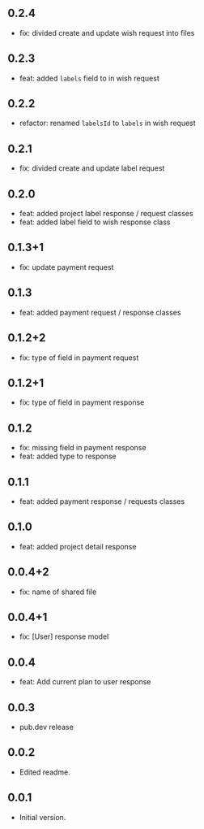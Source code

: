 ## 0.2.4
- fix: divided create and update wish request into files
## 0.2.3
- feat: added `labels` field to in wish request
## 0.2.2
- refactor: renamed `labelsId` to `labels` in wish request
## 0.2.1
- fix: divided create and update label request
## 0.2.0
- feat: added project label response / request classes
- feat: added label field to wish response class
## 0.1.3+1
- fix: update payment request
## 0.1.3
- feat: added payment request / response classes
## 0.1.2+2
- fix: type of field in payment request
## 0.1.2+1
- fix: type of field in payment response
## 0.1.2
- fix: missing field in payment response
- feat: added type to response
## 0.1.1
- feat: added payment response / requests classes 
## 0.1.0
- feat: added project detail response 
## 0.0.4+2
- fix: name of shared file
## 0.0.4+1
- fix: [User] response model
## 0.0.4
- feat: Add current plan to user response

## 0.0.3
- pub.dev release

## 0.0.2
- Edited readme.

## 0.0.1
- Initial version.
